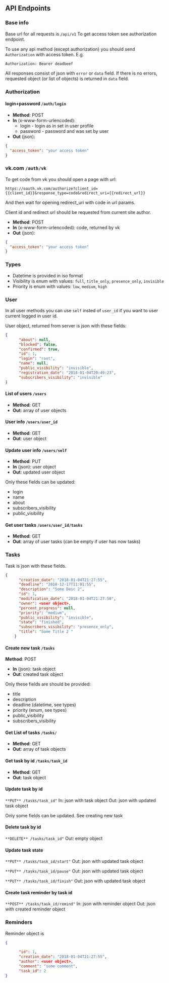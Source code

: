 ## API Endpoints

### Base info

Base url for all requests is `/api/v1`
To get access token see authorization endpoint.

 
To use any api method (except authorization) you should send `Authorization` with access token. E.g.

```
Authorization: Bearer deadbeef
```

All responses consist of json with `error` or `data` field.
If there is no errors, requested object (or list of objects) is returned in `data` field. 


### Authorization

#### login+password `/auth/login`

* **Method**: POST 
* **In** (x-www-form-urlencoded):
    * login - login as in set in user profile
    * password - password and was set by user
* **Out** (json):
```json
{
  "access_token": "your access token"
}
```

### vk.com `/auth/vk`
To get code from vk you should open a page with url: 
```url
https://oauth.vk.com/authorize?client_id={{client_id}}&response_type=code&redirect_uri={{redirect_url}}
```

And then wait for opening redirect_uri with code in url params.

Client id and redirect url should be requested from current site author.

* **Method**: POST 
* **In** (x-www-form-urlencoded): code, returned by vk
* **Out** (json):
```json
{
  "access_token": "your access token"
}
```

### Types

* Datetime is provided in iso format
* Visibility is enum with values: `full`, `title_only`, `presence_only`, `invisible`
* Priority is enum with values: `low`, `medium`, `high`


### User

In all user methods you can use `self` insted of `user_id` if you want to user current logged in user id.

User object, returned from server is json with these fields:
```json
{
      "about": null, 
      "blocked": false, 
      "confirmed": true, 
      "id": 1, 
      "login": "root", 
      "name": null, 
      "public_visibility": "invisible", 
      "registration_date": "2018-01-04T20:49:23", 
      "subscribers_visibility": "invisible"
}
```

#### List of users `/users`

* **Method**: GET 
* **Out**: array of user objects

#### User info `/users/user_id`
* **Method**: GET
* **Out**: user object

#### Update user info `/users/self`
* **Method**: PUT
* **In** (json): user object
* **Out**: updated user object

Only these fields can be updated:
* login
* name
* about
* subscribers_visibility
* public_visibility

#### Get user tasks `/users/user_id/tasks`
* **Method**: GET
* **Out**: array of user tasks (can be empty if user has now tasks)

### Tasks

Task is json with these fields.
```json
{
      "creation_date": "2018-01-04T21:27:55", 
      "deadline": "2018-12-17T11:01:55", 
      "description": "Some Desc 2", 
      "id": 1, 
      "modification_date": "2018-01-04T21:27:58", 
      "owner": <user object>, 
      "percent_progress": null, 
      "priority": "medium", 
      "public_visibility": "invisible", 
      "state": "finished", 
      "subscribers_visibility": "presence_only", 
      "title": "Some Title 2 "
    }
```

#### Create new task `/tasks`
 **Method**: POST
* **In** (json):  task object
* **Out**: created task object

Only these fields are should be provided:
* title
* description
* deadline (datetime, see types)
* priority (enum, see types)
* public_visibility
* subscribers_visibility

#### Get List of tasks `/tasks/`
* **Method**: GET
* **Out**: array of task objects

#### Get task by id `/tasks/task_id`
* **Method**: GET
* **Out**: task object

#### Update task by id
`**PUT** /tasks/task_id"`
In: json with task object
Out: json with updated task object

Only some fields can be updated. See creating new task

#### Delete task by id
`**DELETE** /tasks/task_id"`
Out: empty object

#### Update task state
`**PUT** /tasks/task_id/start"`
Out: json with updated task object

`**PUT** /tasks/task_id/pause"`
Out: json with updated task object

`**PUT** /tasks/task_id/finish"`
Out: json with updated task object

#### Create task reminder by task id
`**POST** /tasks/task_id/remind"`
In: json with reminder object
Out: json with created reminder object

### Reminders

Reminder object is
```json
{
 
      "id": 1, 
      "creation_date": "2018-01-04T21:27:55", 
      "author": <user object>, 
      "comment": "some comment",
      "task_id": 2
}
```
